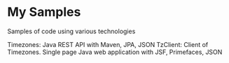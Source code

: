 # My Samples
Samples of code using various technologies 

Timezones: Java REST API with Maven, JPA, JSON
TzClient: Client of Timezones. Single page Java web application with JSF, Primefaces, JSON
